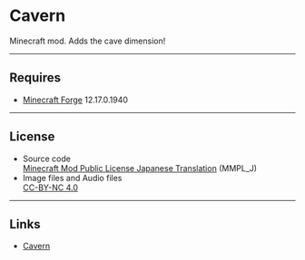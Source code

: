 # Cavern
Minecraft mod. Adds the cave dimension!

----
## Requires
* [Minecraft Forge](http://files.minecraftforge.net/) 12.17.0.1940

----
## License
* Source code  
[Minecraft Mod Public License Japanese Translation](https://dl.dropboxusercontent.com/u/51943112/MMPL_J.txt) (MMPL_J)
* Image files and Audio files  
[CC-BY-NC 4.0](http://creativecommons.org/licenses/by-nc/4.0/)

----
## Links
* [Cavern](http://minecraft.curseforge.com/projects/cavern)
